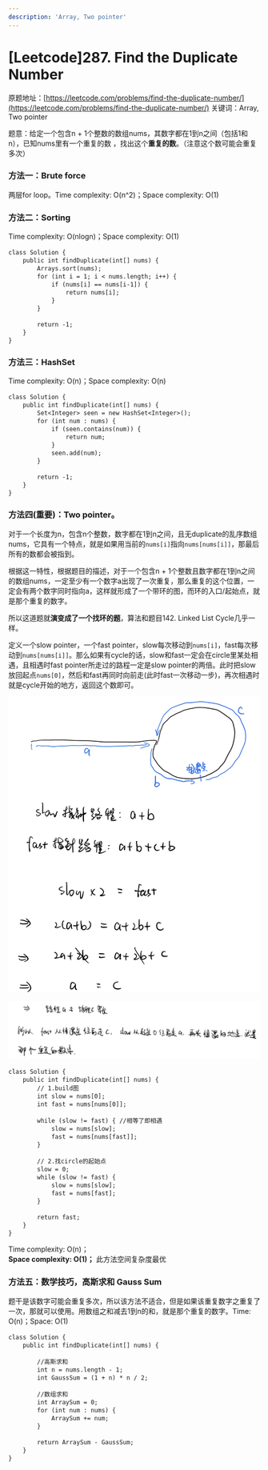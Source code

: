 ```yaml
---
description: 'Array, Two pointer'
---
```


# \[Leetcode\]287. Find the Duplicate Number

原题地址：[https://leetcode.com/problems/find-the-duplicate-number/](https://leetcode.com/problems/find-the-duplicate-number/) 关键词：Array, Two pointer

题意：给定一个包含n + 1个整数的数组nums，其数字都在1到n之间（包括1和n），已知nums里有一个重复的数 ，找出这个**重复的数**。（注意这个数可能会重复多次）

### 方法一：Brute force

两层for loop。Time complexity: O\(n^2\)；Space complexity: O\(1\)

### 方法二：Sorting

Time complexity: O\(nlogn\)；Space complexity: O\(1\)

```text
class Solution {
    public int findDuplicate(int[] nums) {
        Arrays.sort(nums);
        for (int i = 1; i < nums.length; i++) {
            if (nums[i] == nums[i-1]) {
                return nums[i];
            }
        }

        return -1;
    }
}
```



### 方法三：HashSet

Time complexity: O\(n\)；Space complexity: O\(n\)

```text
class Solution {
    public int findDuplicate(int[] nums) {
        Set<Integer> seen = new HashSet<Integer>();
        for (int num : nums) {
            if (seen.contains(num)) {
                return num;
            }
            seen.add(num);
        }

        return -1;
    }
}
```



### 方法四\(**重要**\)：**Two pointer**。

对于一个长度为n，包含n个整数，数字都在1到n之间，且无duplicate的乱序数组nums，它具有一个特点，就是如果用当前的`nums[i]`指向`nums[nums[i]]`，那最后所有的数都会被指到。

根据这一特性，根据题目的描述，对于一个包含n + 1个整数且数字都在1到n之间的数组nums，一定至少有一个数字a出现了一次重复，那么重复的这个位置，一定会有两个数字同时指向a，这样就形成了一个带环的图，而环的入口/起始点，就是那个重复的数字。

所以这道题就**演变成了一个找环的题**，算法和题目142. Linked List Cycle几乎一样。

定义一个slow pointer，一个fast pointer，slow每次移动到`nums[i]`，fast每次移动到`nums[nums[i]]`。那么如果有cycle的话，slow和fast一定会在circle里某处相遇，且相遇时fast pointer所走过的路程一定是slow pointer的两倍。此时把slow放回起点`nums[0]`，然后和fast再同时向前走\(此时fast一次移动一步\)，再次相遇时就是cycle开始的地方，返回这个数即可。

![](../.gitbook/assets/img_6044%20%281%29.jpg)

![](../.gitbook/assets/img_6045-2%20%281%29.jpg)

```text
class Solution {
    public int findDuplicate(int[] nums) {
        // 1.build图
        int slow = nums[0];
        int fast = nums[nums[0]];
        
        while (slow != fast) { //相等了即相遇
            slow = nums[slow];
            fast = nums[nums[fast]];
        }
        
        // 2.找circle的起始点
        slow = 0;
        while (slow != fast) {
            slow = nums[slow];
            fast = nums[fast];
        }
        
        return fast;
    }
}
```

Time complexity: O\(n\)；  
**Space complexity: O\(1\)；** 此方法空间复杂度最优



### 方法五：数学技巧，高斯求和 Gauss Sum

题干是该数字可能会重复多次，所以该方法不适合，但是如果该重复数字之重复了一次，那就可以使用。用数组之和减去1到n的和，就是那个重复的数字。Time: O\(n\)；Space: O\(1\)

```text
class Solution {
    public int findDuplicate(int[] nums) {
        
        //高斯求和
        int n = nums.length - 1;
        int GaussSum = (1 + n) * n / 2;
        
        //数组求和
        int ArraySum = 0;
        for (int num : nums) {
            ArraySum += num;
        }
        
        return ArraySum - GaussSum;
    }
}
```





